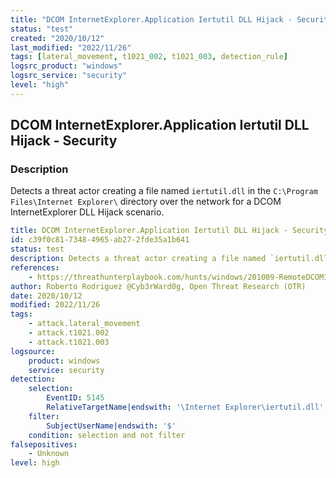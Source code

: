 ```yaml
---
title: "DCOM InternetExplorer.Application Iertutil DLL Hijack - Security"
status: "test"
created: "2020/10/12"
last_modified: "2022/11/26"
tags: [lateral_movement, t1021_002, t1021_003, detection_rule]
logsrc_product: "windows"
logsrc_service: "security"
level: "high"
---
```


## DCOM InternetExplorer.Application Iertutil DLL Hijack - Security

### Description

Detects a threat actor creating a file named `iertutil.dll` in the `C:\Program Files\Internet Explorer\` directory over the network for a DCOM InternetExplorer DLL Hijack scenario.

```yml
title: DCOM InternetExplorer.Application Iertutil DLL Hijack - Security
id: c39f0c81-7348-4965-ab27-2fde35a1b641
status: test
description: Detects a threat actor creating a file named `iertutil.dll` in the `C:\Program Files\Internet Explorer\` directory over the network for a DCOM InternetExplorer DLL Hijack scenario.
references:
    - https://threathunterplaybook.com/hunts/windows/201009-RemoteDCOMIErtUtilDLLHijack/notebook.html
author: Roberto Rodriguez @Cyb3rWard0g, Open Threat Research (OTR)
date: 2020/10/12
modified: 2022/11/26
tags:
    - attack.lateral_movement
    - attack.t1021.002
    - attack.t1021.003
logsource:
    product: windows
    service: security
detection:
    selection:
        EventID: 5145
        RelativeTargetName|endswith: '\Internet Explorer\iertutil.dll'
    filter:
        SubjectUserName|endswith: '$'
    condition: selection and not filter
falsepositives:
    - Unknown
level: high

```
